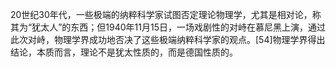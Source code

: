 20世纪30年代，一些极端的纳粹科学家试图否定理论物理学，尤其是相对论，称其为“犹太人”的东西；但1940年11月15日，一场戏剧性的对峙在慕尼黑上演，通过此次对峙，物理学界成功地否决了这些极端纳粹科学家的观点。[54]物理学界得出结论，本质而言，理论不是犹太性质的，而是德国性质的。